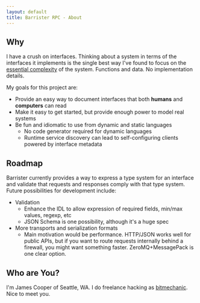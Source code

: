 ```yaml
---
layout: default
title: Barrister RPC - About
---
```


## Why

I have a crush on interfaces. Thinking about a system in terms of the interfaces it implements is
the single best way I've found to focus on the 
[essential complexity](http://en.wikipedia.org/wiki/No_Silver_Bullet) of the system.  Functions
and data.  No implementation details.

My goals for this project are:

* Provide an easy way to document interfaces that both **humans** and **computers** can read
* Make it easy to get started, but provide enough power to model real systems
* Be fun and idiomatic to use from dynamic and static languages
  * No code generator required for dynamic languages
  * Runtime service discovery can lead to self-configuring clients powered by interface metadata

## Roadmap

Barrister currently provides a way to express a type system for an interface and validate that
requests and responses comply with that type system.  Future possibilities for development include:

* Validation
  * Enhance the IDL to allow expression of required fields, min/max values, regexp, etc
  * JSON Schema is one possibility, although it's a huge spec
* More transports and serialization formats
  * Main motivation would be performance.  HTTP/JSON works well for public APIs, but if you want to route requests internally behind a firewall, you might want something faster.  ZeroMQ+MessagePack is one clear option.

## Who are You?

I'm James Cooper of Seattle, WA.  I do freelance hacking as [bitmechanic](http://bitmechanic.com/).
Nice to meet you.
